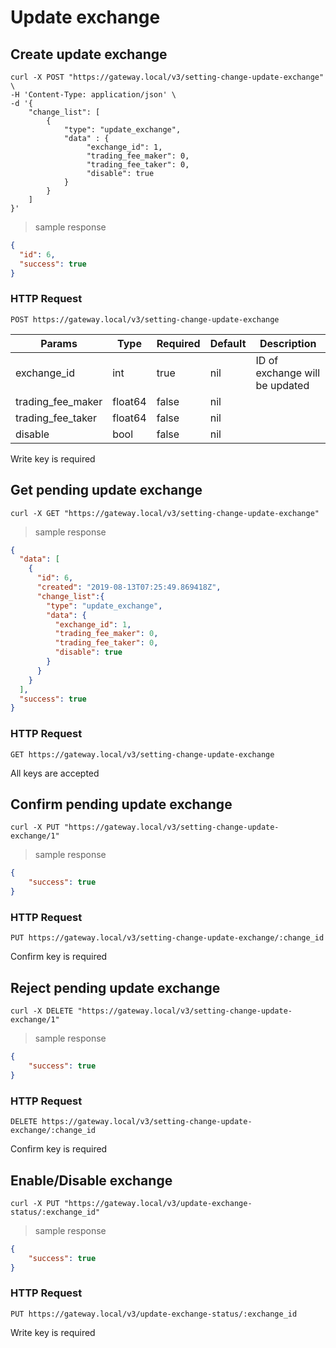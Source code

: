 # Update exchange

## Create update exchange

```shell
curl -X POST "https://gateway.local/v3/setting-change-update-exchange" \
-H 'Content-Type: application/json' \
-d '{
    "change_list": [
        {
            "type": "update_exchange",
            "data" : {
                 "exchange_id": 1,
                 "trading_fee_maker": 0,
                 "trading_fee_taker": 0,
                 "disable": true
            }
        }
    ]
}'
```

> sample response

```json
{
  "id": 6,
  "success": true
}
```

### HTTP Request

`POST https://gateway.local/v3/setting-change-update-exchange`

Params | Type | Required | Default | Description
------ | ---- | -------- | ------- | -----------
exchange_id | int | true | nil | ID of exchange will be updated
trading_fee_maker | float64 | false | nil | 
trading_fee_taker | float64 | false | nil | 
disable | bool | false | nil |  
<aside class="notice">Write key is required</aside>

## Get pending update exchange 


```shell
curl -X GET "https://gateway.local/v3/setting-change-update-exchange"
```

> sample response

```json
{
  "data": [
    {
      "id": 6,
      "created": "2019-08-13T07:25:49.869418Z",
      "change_list":{
        "type": "update_exchange",
        "data": {
          "exchange_id": 1,
          "trading_fee_maker": 0,
          "trading_fee_taker": 0,
          "disable": true
        }
      }
    }
  ],
  "success": true
}
```

### HTTP Request

`GET https://gateway.local/v3/setting-change-update-exchange`
<aside class="notice">All keys are accepted</aside>

## Confirm pending update exchange

```shell
curl -X PUT "https://gateway.local/v3/setting-change-update-exchange/1"
```

> sample response

```json
{
    "success": true
}
```

### HTTP Request

`PUT https://gateway.local/v3/setting-change-update-exchange/:change_id`
<aside class="notice">Confirm key is required</aside>

## Reject pending update exchange 

```shell
curl -X DELETE "https://gateway.local/v3/setting-change-update-exchange/1"
```

> sample response

```json
{
    "success": true
}
```

### HTTP Request

`DELETE https://gateway.local/v3/setting-change-update-exchange/:change_id`
<aside class="notice">Confirm key is required</aside>


## Enable/Disable exchange 

```shell
curl -X PUT "https://gateway.local/v3/update-exchange-status/:exchange_id"
```

> sample response

```json
{
    "success": true
}
```

### HTTP Request

`PUT https://gateway.local/v3/update-exchange-status/:exchange_id`
<aside class="notice">Write key is required</aside>